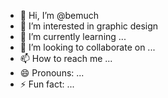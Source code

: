 - 👋 Hi, I’m @bemuch
- 👀 I’m interested in graphic design
- 🌱 I’m currently learning ...
- 💞️ I’m looking to collaborate on ...
- 📫 How to reach me ...
- 😄 Pronouns: ...
- ⚡ Fun fact: ...

<!---
bemuch/bemuch is a ✨ special ✨ repository because its `README.md` (this file) appears on your GitHub profile.
You can click the Preview link to take a look at your changes.
--->
